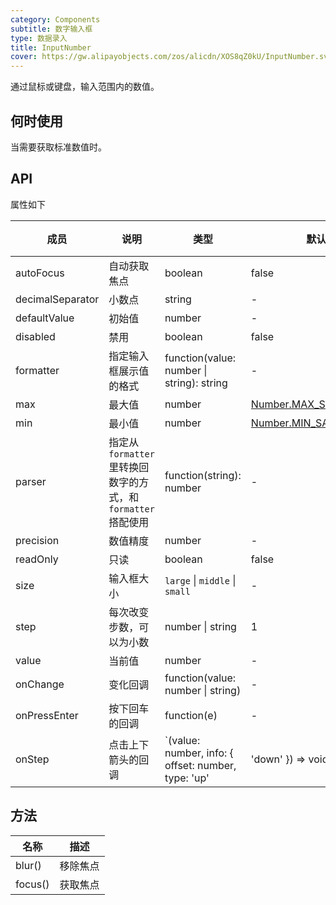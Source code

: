 ```yaml
---
category: Components
subtitle: 数字输入框
type: 数据录入
title: InputNumber
cover: https://gw.alipayobjects.com/zos/alicdn/XOS8qZ0kU/InputNumber.svg
---
```


通过鼠标或键盘，输入范围内的数值。

## 何时使用

当需要获取标准数值时。

## API

属性如下

| 成员 | 说明 | 类型 | 默认值 | 版本 |  |
| --- | --- | --- | --- | --- | --- |
| autoFocus | 自动获取焦点 | boolean | false | - |  |
| decimalSeparator | 小数点 | string | - | - |  |
| defaultValue | 初始值 | number | - | - |  |
| disabled | 禁用 | boolean | false | - |  |
| formatter | 指定输入框展示值的格式 | function(value: number \| string): string | - | - |  |
| max | 最大值 | number | [Number.MAX_SAFE_INTEGER](https://developer.mozilla.org/zh-CN/docs/Web/JavaScript/Reference/Global_Objects/Number/MAX_SAFE_INTEGER) | - |  |
| min | 最小值 | number | [Number.MIN_SAFE_INTEGER](https://developer.mozilla.org/zh-CN/docs/Web/JavaScript/Reference/Global_Objects/Number/MIN_SAFE_INTEGER) | - |  |
| parser | 指定从 `formatter` 里转换回数字的方式，和 `formatter` 搭配使用 | function(string): number | - | - |  |
| precision | 数值精度 | number | - | - |  |
| readOnly | 只读 | boolean | false | - |  |
| size | 输入框大小 | `large` \| `middle` \| `small` | - | - |  |
| step | 每次改变步数，可以为小数 | number \| string | 1 | - |  |
| value | 当前值 | number | - | - |  |
| onChange | 变化回调 | function(value: number \| string) | - | - |  |
| onPressEnter | 按下回车的回调 | function(e) | - | - |  |
| onStep | 点击上下箭头的回调 | \`(value: number, info: { offset: number, type: 'up' | 'down' }) => void\` | - | 4.7.0 |

## 方法

| 名称    | 描述     |
| ------- | -------- |
| blur()  | 移除焦点 |
| focus() | 获取焦点 |
